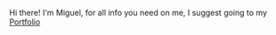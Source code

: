 Hi there! I'm Miguel, for all info you need on me, I suggest going to my [Portfolio](https://cakephone.github.com/OreoPortfolio)
